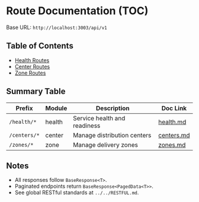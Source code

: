 # Route Documentation (TOC)

Base URL: `http://localhost:3003/api/v1`

## Table of Contents

- [Health Routes](./health.md)
- [Center Routes](./centers.md)
- [Zone Routes](./zones.md)

## Summary Table

| Prefix           | Module  | Description                     | Doc Link         |
|------------------|---------|---------------------------------|------------------|
| `/health/*`      | health  | Service health and readiness    | [health.md](./health.md) |
| `/centers/*`     | center  | Manage distribution centers     | [centers.md](./centers.md) |
| `/zones/*`       | zone    | Manage delivery zones           | [zones.md](./zones.md) |

## Notes
- All responses follow `BaseResponse<T>`.
- Paginated endpoints return `BaseResponse<PagedData<T>>`.
- See global RESTful standards at `../../RESTFUL.md`.
